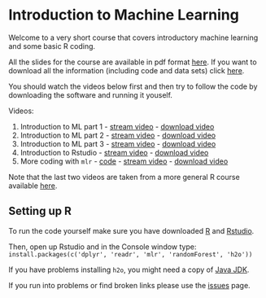 # Introduction to Machine Learning

Welcome to a very short course that covers introductory machine learning and some basic R coding. 

All the slides for the course are available in pdf format [here](https://github.com/andrewcparnell/intro_to_ml/raw/master/intro_slides.pdf). If you want to download all the information (including code and data sets) click [here](https://github.com/andrewcparnell/intro_to_ml/archive/master.zip).

You should watch the videos below first and then try to follow the code by downloading the software and running it youself. 

Videos:

 1. Introduction to ML part 1 - [stream video](https://media.heanet.ie/page/6899f37158664d1c85063a461047550e) - [download video](https://media.heanet.ie/download/6899f37158664d1c85063a461047550e) 
 2. Introduction to ML part 2 - [stream video](https://media.heanet.ie/page/a35c99d8648a434f9a4f47d0c909269e) - [download video](https://media.heanet.ie/download/a35c99d8648a434f9a4f47d0c909269e) 
 3. Introduction to ML part 3 - [stream video](https://media.heanet.ie/page/85928ddfbab942278c380dfaa474712f) - [download video](https://media.heanet.ie/download/85928ddfbab942278c380dfaa474712f) 
 4. Introduction to Rstudio - [stream video](https://media.heanet.ie/page/176fc0453b0542b386110c2bceee0e3b) - [download video](https://media.heanet.ie/download/176fc0453b0542b386110c2bceee0e3b) 
 5. More coding with `mlr` - [code](https://andrewcparnell.github.io/Rfternoon/2_learn_mlr.R) - [stream video](https://media.heanet.ie/page/54f0439f6e7644bd99c1c4ac82cee758) - [download video](https://media.heanet.ie/download/54f0439f6e7644bd99c1c4ac82cee758) 

Note that the last two videos are taken from a more general R course available [here](https://andrewcparnell.github.io/Rfternoon). 

## Setting up R

To run the code yourself make sure you have downloaded [R](https://www.r-project.org) and [Rstudio](https://rstudio.com/products/rstudio/download/).

Then, open up Rstudio and in the Console window type:
`install.packages(c('dplyr', 'readr', 'mlr', 'randomForest', 'h2o'))`

If you have problems installing `h2o`, you might need a copy of [Java  JDK](https://www.oracle.com/ie/java/technologies/javase-downloads.html).

If you run into problems or find broken links please use the [issues](https://github.com/andrewcparnell/intro_to_ml/issues) page. 